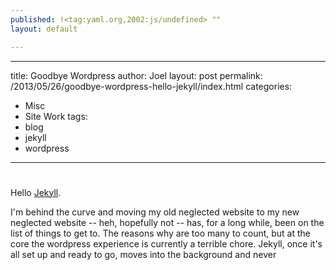 ```yaml
---
published: !<tag:yaml.org,2002:js/undefined> ""
layout: default

---
```


---
title: Goodbye Wordpress
author: Joel
layout: post
permalink: /2013/05/26/goodbye-wordpress-hello-jekyll/index.html
categories:
  - Misc
  - Site Work
tags:
  - blog
  - jekyll
  - wordpress
---
#

Hello [Jekyll](http://jekyllrb.com/).

I'm behind the curve and moving my old neglected website to my new neglected website -- heh, hopefully not -- has, for a long while, been on the list of things to get to. The reasons why are too many to count, but at the core the wordpress experience is currently a terrible chore. Jekyll, once it's all set up and ready to go, moves into the background and never 
